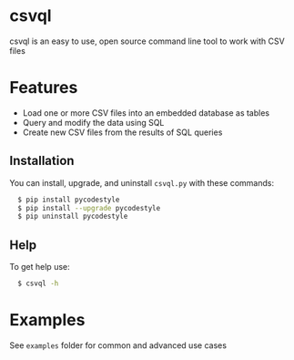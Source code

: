 # csvql
csvql is an easy to use, open source command line tool to
work with CSV files

# Features
- Load one or more CSV files into an embedded database as tables
- Query and modify the data using SQL
- Create new CSV files from the results of SQL queries

## Installation

You can install, upgrade, and uninstall ``csvql.py`` with these commands:

```sh
  $ pip install pycodestyle
  $ pip install --upgrade pycodestyle
  $ pip uninstall pycodestyle
```

## Help

To get help use:

```sh
  $ csvql -h
```

# Examples

See ``examples`` folder for common and advanced use cases
